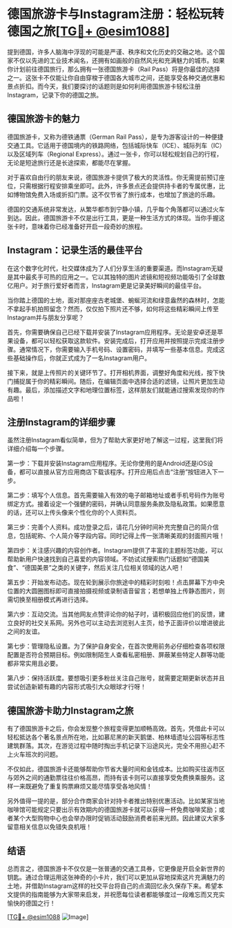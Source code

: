 # 德国旅游卡与Instagram注册：轻松玩转德国之旅[[TG💪+ @esim1088](https://t.me/s/esim1088)]

提到德国，许多人脑海中浮现的可能是严谨、秩序和文化历史的交融之地。这个国家不仅以先进的工业技术闻名，还拥有如画般的自然风光和充满魅力的城市。如果你计划前往德国旅行，那么拥有一张德国旅游卡（Rail Pass）将是你最佳的选择之一。这张卡不仅能让你自由穿梭于德国各大城市之间，还能享受各种交通优惠和景点折扣。而今天，我们要探讨的话题则是如何利用德国旅游卡轻松注册Instagram，记录下你的德国之旅。

## 德国旅游卡的魅力

德国旅游卡，又称为德铁通票（German Rail Pass），是专为游客设计的一种便捷交通工具。它适用于德国境内的铁路网络，包括城际快车（ICE）、城际列车（IC）以及区域列车（Regional Express）。通过一张卡，你可以轻松规划自己的行程，无论是短途旅行还是长途探索，都能尽在掌握。

对于喜欢自由行的朋友来说，德国旅游卡提供了极大的灵活性。你无需提前预订座位，只需根据行程安排乘坐即可。此外，许多景点还会提供持卡者的专属优惠，比如博物馆免费入场或折扣门票。这不仅节省了旅行成本，也增加了旅途的乐趣。

德国的交通系统非常发达，从繁华都市到宁静小镇，几乎每个角落都可以通过火车到达。因此，德国旅游卡不仅是出行工具，更是一种生活方式的体现。当你手握这张卡时，意味着你已经准备好开启一段奇妙的旅程。

## Instagram：记录生活的最佳平台

在这个数字化时代，社交媒体成为了人们分享生活的重要渠道。而Instagram无疑是其中最炙手可热的应用之一。它以其独特的图片滤镜和短视频功能吸引了全球数亿用户。对于旅行爱好者而言，Instagram更是记录美好瞬间的最佳平台。

当你踏上德国的土地，面对那座座古老城堡、蜿蜒河流和绿意盎然的森林时，怎能不拿起手机拍照留念？然而，仅仅拍下照片还不够，如何将这些精彩瞬间上传至Instagram并与朋友分享呢？

首先，你需要确保自己已经下载并安装了Instagram应用程序。无论是安卓还是苹果设备，都可以轻松获取这款软件。安装完成后，打开应用并按照提示完成注册步骤。通常情况下，你需要输入手机号码、设置密码，并填写一些基本信息。完成这些基础操作后，你就正式成为了一名Instagram用户。

接下来，就是上传照片的关键环节了。打开相机界面，调整好角度和光线，按下快门捕捉属于你的精彩瞬间。随后，在编辑页面中选择合适的滤镜，让照片更加生动有趣。最后，添加描述文字和地理位置标签，这样朋友们就能通过搜索发现你的作品啦！

## 注册Instagram的详细步骤

虽然注册Instagram看似简单，但为了帮助大家更好地了解这一过程，这里我们将详细介绍每一个步骤。

第一步：下载并安装Instagram应用程序。无论你使用的是Android还是iOS设备，都可以直接从官方应用商店下载该程序。打开应用后点击“注册”按钮进入下一步。

第二步：填写个人信息。首先需要输入有效的电子邮箱地址或者手机号码作为账号绑定方式。接着设定一个强健的密码，并确认同意服务条款及隐私政策。如果愿意的话，还可以上传头像来个性化你的个人资料页。

第三步：完善个人资料。成功登录之后，请花几分钟时间补充完整自己的简介信息，包括昵称、个人简介等字段内容。同时记得上传一张清晰美观的封面照片哦！

第四步：关注感兴趣的内容创作者。Instagram提供了丰富的主题标签功能，可以帮助新用户快速找到自己喜爱的内容领域。不妨试试搜索热门话题如“德国美食”、“德国美景”之类的关键字，然后关注几位相关领域的达人吧！

第五步：开始发布动态。现在轮到展示你旅途中的精彩时刻啦！点击屏幕下方中央位置的大圆圈图标即可直接拍摄视频或录制语音留言；若想单独上传静态图片，则需切换至相册模式再进行选择。

第六步：互动交流。当其他网友点赞评论你的帖子时，请积极回应他们的反馈，建立良好的社交关系网。另外也可以主动去浏览别人主页，给予正面评价以增进彼此之间的友谊。

第七步：管理隐私设置。为了保护自身安全，在首次使用前务必仔细检查各项权限配置是否符合预期目标。例如限制陌生人查看私密相册、屏蔽某些特定人群等功能都非常实用且必要。

第八步：保持活跃度。要想吸引更多粉丝关注自己账号，就需要定期更新状态并且尝试创造新颖有趣的内容形式吸引大众眼球才行呀！

## 德国旅游卡助力Instagram之旅

有了德国旅游卡之后，你会发现整个旅程变得更加顺畅高效。首先，凭借此卡可以轻松抵达各个著名景点所在地，比如慕尼黑的新天鹅堡、柏林墙遗址公园等标志性建筑群落。其次，在游览过程中随时掏出手机记录下沿途风光，完全不用担心赶不上火车班次的问题。

不仅如此，德国旅游卡还能够帮助你节省大量时间和金钱成本。比如购买往返市区与郊外之间的通勤票往往价格高昂，而持有该卡则可以直接享受免费换乘服务。这样一来既避免了重复购票麻烦又能尽情享受各地风情！

另外值得一提的是，部分合作商家会针对持卡者推出特别优惠活动。比如某家当地咖啡馆可能规定只要出示有效期内的德国旅游卡就可以获得一杯免费咖啡奖励；或者某个大型购物中心也会举办限时促销活动鼓励消费者前来光顾。因此建议大家多留意相关信息以免错失良机哦！

## 结语

总而言之，德国旅游卡不仅仅是一张普通的交通工具券，它更像是开启全新世界的钥匙。通过合理运用这张神奇的小卡片，我们可以更加从容地探索这片充满魅力的土地，并借助Instagram这样的社交平台将自己的点滴回忆永久保存下来。希望本文提供的指南能够为大家带来启发，并祝愿每位读者都能够度过一段难忘而又充实愉快的德国之行！

[[TG💪+ @esim1088](https://t.me/s/esim1088) ![Image](https://i.postimg.cc/4NQfJmqS/Snipaste-2025-05-13-00-14-12.png)]